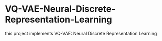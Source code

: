 # VQ-VAE-Neural-Discrete-Representation-Learning
this project implements VQ-VAE: Neural Discrete Representation Learning
